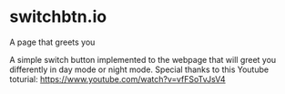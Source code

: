 # switchbtn.io
A page that greets you

A simple switch button implemented to the webpage that will greet you differently in day mode or night mode.
Special thanks to this Youtube toturial: https://www.youtube.com/watch?v=vfFSoTvJsV4
